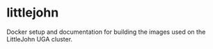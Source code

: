 # littlejohn
Docker setup and documentation for building the images used on the LittleJohn UGA cluster.
